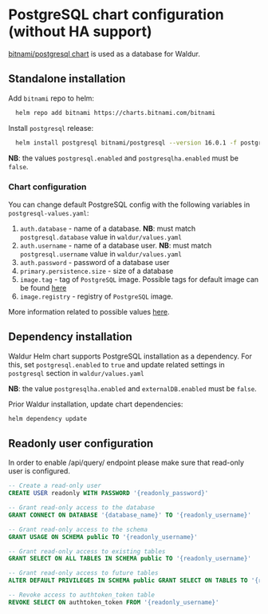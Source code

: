 # PostgreSQL chart configuration (without HA support)

[bitnami/postgresql chart](https://github.com/bitnami/charts/tree/master/bitnami/postgresql)
is used as a database for Waldur.

## Standalone installation

Add `bitnami` repo to helm:

```bash
  helm repo add bitnami https://charts.bitnami.com/bitnami
```

Install `postgresql` release:

```bash
  helm install postgresql bitnami/postgresql --version 16.0.1 -f postgresql-values.yaml
```

**NB**: the values `postgresql.enabled` and `postgresqlha.enabled` must be `false`.

### Chart configuration

You can change default PostgreSQL config with the following variables in `postgresql-values.yaml`:

1. `auth.database` - name of a database.
    **NB**: must match `postgresql.database` value in `waldur/values.yaml`
2. `auth.username` - name of a database user.
    **NB**: must match `postgresql.username` value in `waldur/values.yaml`
3. `auth.password` - password of a database user
4. `primary.persistence.size` - size of a database
5. `image.tag` - tag of `PostgreSQL` image.
    Possible tags for default image can be found [here](https://hub.docker.com/r/bitnami/postgresql/tags)
6. `image.registry` - registry of `PostgreSQL` image.

More information related to possible values [here](https://github.com/bitnami/charts/tree/master/bitnami/postgresql#parameters).

## Dependency installation

Waldur Helm chart supports PostgreSQL installation as a dependency.
For this, set `postgresql.enabled` to `true` and update related settings in `postgresql` section in `waldur/values.yaml`

**NB**: the value `postgresqlha.enabled` and `externalDB.enabled` must be `false`.

Prior Waldur installation, update chart dependencies:

```bash
helm dependency update
```

## Readonly user configuration

In order to enable /api/query/ endpoint please make sure that read-only user is configured.

```sql
-- Create a read-only user
CREATE USER readonly WITH PASSWORD '{readonly_password}'

-- Grant read-only access to the database
GRANT CONNECT ON DATABASE '{database_name}' TO '{readonly_username}'

-- Grant read-only access to the schema
GRANT USAGE ON SCHEMA public TO '{readonly_username}'

-- Grant read-only access to existing tables
GRANT SELECT ON ALL TABLES IN SCHEMA public TO '{readonly_username}'

-- Grant read-only access to future tables
ALTER DEFAULT PRIVILEGES IN SCHEMA public GRANT SELECT ON TABLES TO '{readonly_username}'

-- Revoke access to authtoken_token table
REVOKE SELECT ON authtoken_token FROM '{readonly_username}'
```
